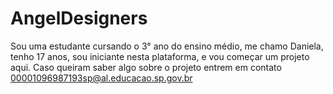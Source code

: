# AngelDesigners
Sou uma estudante cursando o 3° ano do ensino médio, me chamo Daniela, tenho 17 anos, sou iniciante nesta plataforma, e vou começar um projeto aqui. Caso queiram saber algo sobre o projeto entrem em contato 00001096987193sp@al.educacao.sp.gov.br
